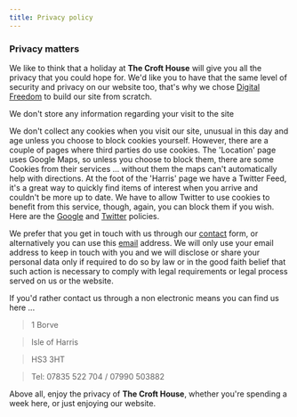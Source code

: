 ```yaml
---
title: Privacy policy
---
```

### Privacy matters

We like to think that  a holiday at **The Croft House** will give you all the privacy that you could hope for. We'd like you to have that the same level of security and privacy on our website too, that's why we chose [Digital Freedom](http://digitalfreedom.me) to build our site from scratch.

We don't store any information regarding your visit to the site

We don't collect any cookies when you visit our site, unusual in this day and age unless you choose to block cookies yourself. However, there are a couple of pages where third parties do use cookies. The 'Location' page uses Google Maps, so unless you choose to block them, there are some Cookies from their services ... without them the maps can't automatically help with directions. At the foot of the 'Harris' page we have a Twitter Feed, it's a great way to quickly find items of interest when you arrive and couldn't be more up to date. We have to allow Twitter to use cookies to benefit from this service, though, again, you can block them if you wish.
Here are the [Google](http://www.google.com/policies/technologies/cookies/) and [Twitter](https://support.twitter.com/articles/20170514-twitters-use-of-cookies-and-similar-technologies) policies.

We prefer that you get in touch with us through our [contact](/booking) form, or alternatively you can use this [email](mailto:thecrofthouseborve.com) address. We will only use your email address to keep in touch with you and we will disclose or share your personal data only if required to do so by law or in the good faith belief that such action is necessary to comply with legal requirements or legal process served on us or the website.

If you'd rather contact us through a non electronic means you can find us here ...

> 1 Borve

>  Isle of Harris

> HS3 3HT

> Tel: 07835 522 704 / 07990 503882

Above all, enjoy the privacy of **The Croft House**, whether you're spending a week here, or just enjoying our website.
